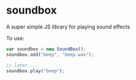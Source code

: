 # soundbox
A super simple JS library for playing sound effects

To use:

```javascript
var soundbox = new SoundBox();
soundbox.add("beep", "beep.wav");

// later....
soundbox.play("beep");
```
